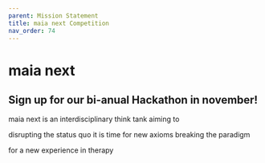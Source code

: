 ```yaml
---
parent: Mission Statement
title: maia next Competition
nav_order: 74
---
```


# maia next

## Sign up for our bi-anual Hackathon in november!

maia next is an interdisciplinary think tank aiming to 


disrupting the status quo
it is time for new axioms
breaking the paradigm

for a new experience in therapy

